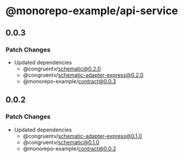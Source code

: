 # @monorepo-example/api-service

## 0.0.3

### Patch Changes

- Updated dependencies
  - @congruentv/schematic@0.2.0
  - @congruentv/schematic-adapter-express@0.2.0
  - @monorepo-example/contract@0.0.3

## 0.0.2

### Patch Changes

- Updated dependencies
  - @congruentv/schematic-adapter-express@0.1.0
  - @congruentv/schematic@0.1.0
  - @monorepo-example/contract@0.0.2
